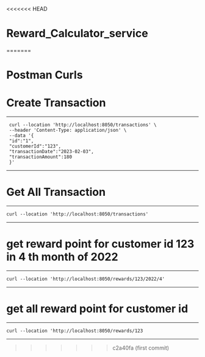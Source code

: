 <<<<<<< HEAD
# Reward_Calculator_service
=======


# Postman Curls

# Create Transaction
----
     curl --location 'http://localhost:8050/transactions' \
     --header 'Content-Type: application/json' \
     --data '{
     "id":"1",
     "customerId":"123",
     "transactionDate":"2023-02-03",
     "transactionAmount":180
     }'
----

# Get All Transaction
----
    curl --location 'http://localhost:8050/transactions'
----

# get reward point for customer id 123 in 4 th month of 2022

----
    curl --location 'http://localhost:8050/rewards/123/2022/4'
----

# get all reward point for customer id 
----
    curl --location 'http://localhost:8050/rewards/123
----

>>>>>>> c2a40fa (first commit)
